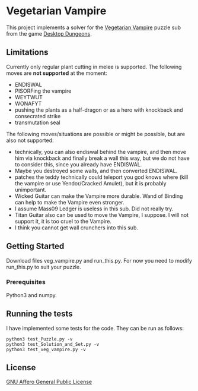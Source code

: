 # Vegetarian Vampire

This project implements a solver for the [Vegetarian Vampire](http://www.qcfdesign.com/wiki/DesktopDungeons/index.php?title=Vegetarian_Vampire) puzzle sub from the game [Desktop Dungeons](http://www.desktopdungeons.net).

## Limitations

Currently only regular plant cutting in melee is supported. The following moves are **not supported** at the moment:
- ENDISWAL
- PISORFing the vampire
- WEYTWUT
- WONAFYT
- pushing the plants as a half-dragon or as a hero with knockback and consecrated strike
- transmutation seal

The following moves/situations are possible or might be possible, but are also not supported:
- technically, you can also endiswal behind the vampire, and then move him via knockback and finally break a wall this way,
  but we do not have to consider this, since you already have ENDISWAL.
- Maybe you destroyed some walls, and then converted ENDISWAL. 
- patches the teddy technically could teleport you god knows where (kill the vampire or use Yendor/Cracked Amulet), but it is probably unimportant.
- Wicked Guitar can make the Vampire more durable. Wand of Binding can help to make the Vampire even stronger.
- I assume Mass09 Ledger is useless in this sub. Did not really try.
- Titan Guitar also can be used to move the Vampire, I suppose. I will not support it, it is too cruel to the Vampire.
- I think you cannot get wall crunchers into this sub.

## Getting Started

Download files veg_vampire.py and run_this.py. For now you need to modify run_this.py to suit your puzzle.

### Prerequisites

Python3 and numpy.

## Running the tests

I have implemented some tests for the code. They can be run as follows:

```
python3 test_Puzzle.py -v
python3 test_Solution_and_Set.py -v
python3 test_veg_vampire.py -v
```

## License
[GNU Affero General Public License](https://www.gnu.org/licenses/agpl.html)

